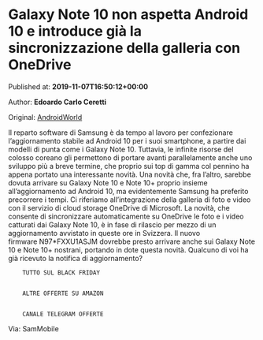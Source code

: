 
# Galaxy Note 10 non aspetta Android 10 e introduce già la sincronizzazione della galleria con OneDrive

Published at: **2019-11-07T16:50:12+00:00**

Author: **Edoardo Carlo Ceretti**

Original: [AndroidWorld](https://www.androidworld.it/2019/11/07/galaxy-note-10-onedrive-679423/)

Il reparto software di Samsung è da tempo al lavoro per confezionare l’aggiornamento stabile ad Android 10 per i suoi smartphone, a partire dai modelli di punta come i Galaxy Note 10. Tuttavia, le infinite risorse del colosso coreano gli permettono di portare avanti parallelamente anche uno sviluppo più a breve termine, che proprio sui top di gamma col pennino ha appena portato una interessante novità.
Una novità che, fra l’altro, sarebbe dovuta arrivare su Galaxy Note 10 e Note 10+ proprio insieme all’aggiornamento ad Android 10, ma evidentemente Samsung ha preferito precorrere i tempi. Ci riferiamo all’integrazione della galleria di foto e video con il servizio di cloud storage OneDrive di Microsoft.
La novità, che consente di sincronizzare automaticamente su OneDrive le foto e i video catturati dai Galaxy Note 10, è in fase di rilascio per mezzo di un aggiornamento avvistato in queste ore in Svizzera. Il nuovo firmware N97*FXXU1ASJM dovrebbe presto arrivare anche sui Galaxy Note 10 e Note 10+ nostrani, portando in dote questa novità. Qualcuno di voi ha già ricevuto la notifica di aggiornamento?

        TUTTO SUL BLACK FRIDAY
      

        ALTRE OFFERTE SU AMAZON
      

        CANALE TELEGRAM OFFERTE
      
Via: SamMobile

